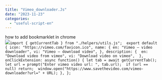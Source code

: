 ```yaml
---
title: "Vimeo_downloader.Js"
date: "2023-11-23"
categories: 
  - "useful-script-en"
---
```


how to add bookmarklet in chrome  
![](https://camo.githubusercontent.com/5f21e427a7d3ee887313a4f9b1ab033e6462db47ca299bf3f7e2d81a0ce854bd/68747470733a2f2f696d672e7765626e6f74732e636f6d2f323031392f30342f447261672d616e642d44726f702d4c696e6b732d696e2d4368726f6d652e706e67)`import { getCurrentTab } from "./helpers/utils.js";  export default { icon: "https://vimeo.com/favicon.ico", name: { en: "Vimeo – video downloader", vi: "Vimeo – download video", }, description: {  en: "Download video from vimeo", vi: "Download video on vimeo",  },  onClickExtension: async function() { let tab = await getCurrentTab(); let url = prompt("Enter vimeo video url: ", tab.url);  if (url == null) return;  window.open("https://www.savethevideo.com/vimeo-downloader?url=" + URL); }, };`
